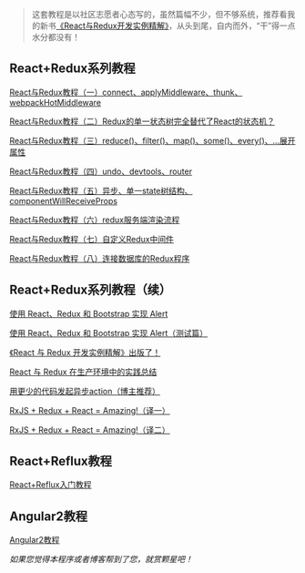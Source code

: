 > 这套教程是以社区志愿者心态写的，虽然篇幅不少，但不够系统，推荐看我的新书[《React与Redux开发实例精解》](https://lewis617.github.io/2016/11/20/r2-book/)，从头到尾，自内而外，“干”得一点水分都没有！

## React+Redux系列教程

 [React与Redux教程（一）connect、applyMiddleware、thunk、webpackHotMiddleware](https://lewis617.github.io/2016/01/19/r2-counter/)
 
 [React与Redux教程（二）Redux的单一状态树完全替代了React的状态机？](https://lewis617.github.io/2016/01/20/r2-state/)
 
 [React与Redux教程（三）reduce()、filter()、map()、some()、every()、...展开属性](https://lewis617.github.io/2016/01/21/r2-array/)
 
 [React与Redux教程（四）undo、devtools、router](https://lewis617.github.io/2016/01/26/r2-undo/)

 [React与Redux教程（五）异步、单一state树结构、componentWillReceiveProps](https://lewis617.github.io/2016/01/29/r2-async/)

 [React与Redux教程（六）redux服务端渲染流程](https://lewis617.github.io/2016/01/31/r2-ssr/)

 [React与Redux教程（七）自定义Redux中间件](https://lewis617.github.io/2016/02/02/r2-middleware/)

 [React与Redux教程（八）连接数据库的Redux程序](https://lewis617.github.io/2016/02/03/r2-database/)

## React+Redux系列教程（续）

 [使用 React、Redux 和 Bootstrap 实现 Alert](https://lewis617.github.io/2016/11/16/r2-bs-alert/)
 
 [使用 React、Redux 和 Bootstrap 实现 Alert（测试篇）](https://lewis617.github.io/2016/11/17/r2-bs-alert-test/)
 
 [《React 与 Redux 开发实例精解》出版了！](https://lewis617.github.io/2016/11/20/r2-book/)
 
 [React 与 Redux 在生产环境中的实践总结](https://lewis617.github.io/2016/11/26/opendata/)
 
 [用更少的代码发起异步action（博主推荐）](https://lewis617.github.io/2016/11/30/redux-amrc/)
 
 [RxJS + Redux + React = Amazing!（译一）](https://lewis617.github.io/2016/12/08/rxjs-redux-react-amazing-1/)
  
 [RxJS + Redux + React = Amazing!（译二）](https://lewis617.github.io/2016/12/09/rxjs-redux-react-amazing-2/)

## React+Reflux教程

[React+Reflux入门教程](https://lewis617.github.io/2016/01/13/react-reflux/)

## Angular2教程

[Angular2教程](https://github.com/lewis617/angular2-tutorial)

*如果您觉得本程序或者博客帮到了您，就赏颗星吧！*
